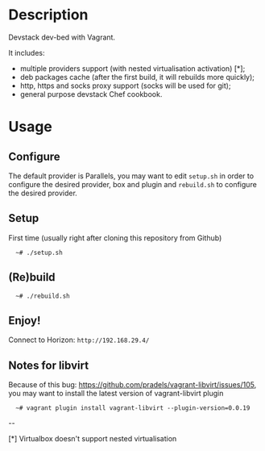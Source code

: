 # Description

Devstack dev-bed with Vagrant.

It includes:

* multiple providers support (with nested virtualisation activation) [*];
* deb packages cache (after the first build, it will rebuilds more quickly);
* http, https and socks proxy support (socks will be used for git);
* general purpose devstack Chef cookbook.

# Usage

## Configure

The default provider is Parallels, you may want to edit `setup.sh` in order to configure the desired provider, box and plugin and `rebuild.sh` to configure the desired provider.

## Setup

First time (usually right after cloning this repository from Github)

```
  ~# ./setup.sh
```

## (Re)build

```
  ~# ./rebuild.sh
```

## Enjoy!

Connect to Horizon: `http://192.168.29.4/`


## Notes for libvirt

Because of this bug: https://github.com/pradels/vagrant-libvirt/issues/105, you may want to install the latest version of vagrant-libvirt plugin

```
  ~# vagrant plugin install vagrant-libvirt --plugin-version=0.0.19
```

--

[*] Virtualbox doesn't support nested virtualisation


